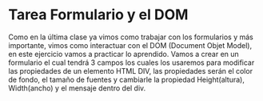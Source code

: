 # Tarea Formulario y el DOM

Como en la última clase ya vimos como trabajar con los formularios y más importante, vimos como interactuar con el DOM (Document Objet Model), en este ejercicio vamos a practicar lo aprendido.
Vamos a crear en un formulario el cual tendrá 3 campos los cuales los usaremos para modificar las propiedades de un elemento HTML DIV, las propiedades serán el color de fondo, el tamaño de fuentes y cambiarle la propiedad Height(altura), Width(ancho) y el mensaje dentro del div.
